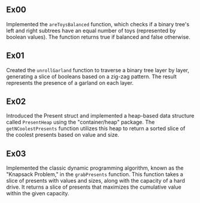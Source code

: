 ## Ex00
Implemented the `areToysBalanced` function, which checks if a binary tree's left 
and right subtrees have an equal number of toys (represented by boolean values). 
The function returns true if balanced and false otherwise.

## Ex01
Created the `unrollGarland` function to traverse a binary tree layer by layer, generating 
a slice of booleans based on a zig-zag pattern. The result represents the presence of a 
garland on each layer.

## Ex02
Introduced the Present struct and implemented a heap-based data structure called 
`PresentHeap` using the "container/heap" package. The `getNCoolestPresents` function 
utilizes this heap to return a sorted slice of the coolest presents based on value 
and size.

## Ex03
Implemented the classic dynamic programming algorithm, known as the "Knapsack Problem," 
in the `grabPresents` function. This function takes a slice of presents with values and 
sizes, along with the capacity of a hard drive. It returns a slice of presents that 
maximizes the cumulative value within the given capacity.